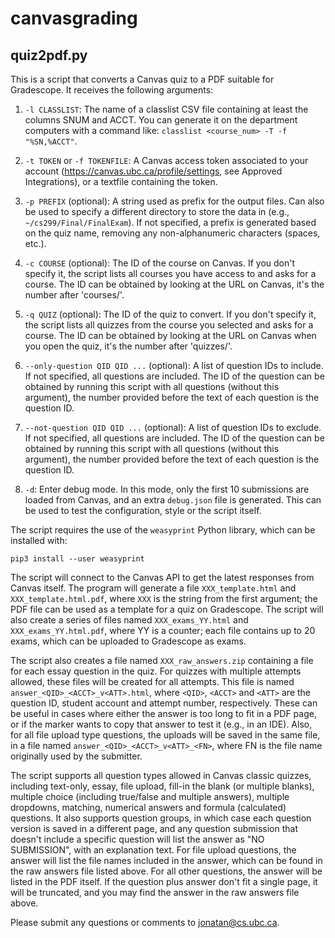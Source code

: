 # canvasgrading

## quiz2pdf.py

This is a script that converts a Canvas quiz to a PDF suitable for
Gradescope. It receives the following arguments:

1. `-l CLASSLIST`: The name of a classlist CSV file containing at
least the columns SNUM and ACCT. You can generate it on the department
computers with a command like: `classlist <course_num> -T -f
"%SN,%ACCT"`.

2. `-t TOKEN` or `-f TOKENFILE`: A Canvas access token associated to
your account (https://canvas.ubc.ca/profile/settings, see Approved
Integrations), or a textfile containing the token.

3. `-p PREFIX` (optional): A string used as prefix for the output
files. Can also be used to specify a different directory to store the
data in (e.g., `~/cs299/Final/FinalExam`). If not specified, a prefix
is generated based on the quiz name, removing any non-alphanumeric
characters (spaces, etc.).

4. `-c COURSE` (optional): The ID of the course on Canvas. If you
don't specify it, the script lists all courses you have access to and
asks for a course. The ID can be obtained by looking at the URL on
Canvas, it's the number after 'courses/'.

5. `-q QUIZ` (optional): The ID of the quiz to convert.  If you don't
specify it, the script lists all quizzes from the course you selected
and asks for a course. The ID can be obtained by looking at the URL on
Canvas when you open the quiz, it's the number after 'quizzes/'.

6. `--only-question QID QID ...` (optional): A list of question IDs to
include. If not specified, all questions are included. The ID of the
question can be obtained by running this script with all questions
(without this argument), the number provided before the text of each
question is the question ID.

7. `--not-question QID QID ...` (optional): A list of question IDs to
exclude. If not specified, all questions are included. The ID of the
question can be obtained by running this script with all questions
(without this argument), the number provided before the text of each
question is the question ID.

8. `-d`: Enter debug mode. In this mode, only the first 10 submissions
are loaded from Canvas, and an extra `debug.json` file is
generated. This can be used to test the configuration, style or the
script itself.

The script requires the use of the `weasyprint` Python library, which
can be installed with:

    pip3 install --user weasyprint

The script will connect to the Canvas API to get the latest responses
from Canvas itself. The program will generate a file
`XXX_template.html` and `XXX_template.html.pdf`, where `XXX` is the
string from the first argument; the PDF file can be used as a template
for a quiz on Gradescope. The script will also create a series of
files named `XXX_exams_YY.html` and `XXX_exams_YY.html.pdf`, where YY
is a counter; each file contains up to 20 exams, which can be uploaded
to Gradescope as exams.

The script also creates a file named `XXX_raw_answers.zip` containing
a file for each essay question in the quiz. For quizzes with multiple
attempts allowed, these files will be created for all attempts. This
file is named `answer_<QID>_<ACCT>_v<ATT>.html`, where `<QID>`,
`<ACCT>` and `<ATT>` are the question ID, student account and attempt
number, respectively. These can be useful in cases where either the
answer is too long to fit in a PDF page, or if the marker wants to
copy that answer to test it (e.g., in an IDE). Also, for all file
upload type questions, the uploads will be saved in the same file, in
a file named `answer_<QID>_<ACCT>_v<ATT>_<FN>`, where FN is the file
name originally used by the submitter.

The script supports all question types allowed in Canvas classic
quizzes, including text-only, essay, file upload, fill-in the blank
(or multiple blanks), multiple choice (including true/false and
multiple answers), multiple dropdowns, matching, numerical answers and
formula (calculated) questions. It also supports question groups, in
which case each question version is saved in a different page, and any
question submission that doesn't include a specific question will list
the answer as "NO SUBMISSION", with an explanation text. For file
upload questions, the answer will list the file names included in the
answer, which can be found in the raw answers file listed above. For
all other questions, the answer will be listed in the PDF itself. If
the question plus answer don't fit a single page, it will be
truncated, and you may find the answer in the raw answers file above.

Please submit any questions or comments to jonatan@cs.ubc.ca.